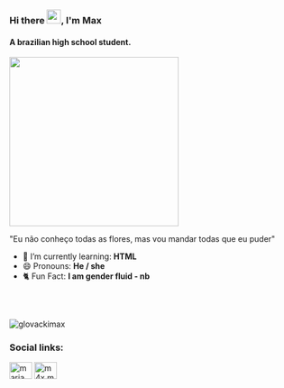 ### Hi there <img height = "25" src = "https://media.tenor.com/SNL9_xhZl9oAAAAi/waving-hand-joypixels.gif">, I'm Max
#### A brazilian high school student.
<img height = "300" src = https://i.ytimg.com/vi/SQJrYw1QvSQ/maxresdefault.jpg>

"Eu não conheço todas as flores, mas vou mandar todas que eu puder"

- 🌱 I’m currently learning: **HTML**
- 😄 Pronouns: **He / she**
- 🐈 Fun Fact: **I am gender fluid - nb**

<br>
<br>

<p><img align="center" src="https://github-readme-stats.vercel.app/api/top-langs?username=glovackimax&show_icons=true&locale=en&layout=compact" alt="glovackimax" /></p>



<h3 align="left">Social links:</h3>
<p align="left">
<a href="https://instagram.com/maria.glovacki" target="blank"><img align="center" src="https://raw.githubusercontent.com/rahuldkjain/github-profile-readme-generator/master/src/images/icons/Social/instagram.svg" alt="maria.glovacki" height="30" width="40" /></a>
<a href="https://tiktok.com/@m4x.m33" target="blank"><img align="center" src="https://cdn.cdnlogo.com/logos/t/61/tiktok.svg" alt="m4x.m33" height="30" width="40" /></a>
  
  
  
</p>


